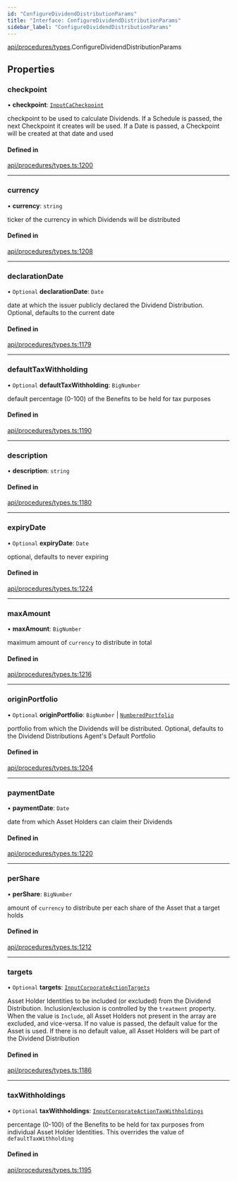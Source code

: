 ```yaml
---
id: "ConfigureDividendDistributionParams"
title: "Interface: ConfigureDividendDistributionParams"
sidebar_label: "ConfigureDividendDistributionParams"
---
```


[api/procedures/types](../../../../../modules/API/Procedures/Types/Types.md).ConfigureDividendDistributionParams

## Properties

### checkpoint

• **checkpoint**: [`InputCaCheckpoint`](../../../../../modules/API/Entities/Asset/Fungible/Checkpoints/Types/Types.md#inputcacheckpoint)

checkpoint to be used to calculate Dividends. If a Schedule is passed, the next Checkpoint it creates will be used.
  If a Date is passed, a Checkpoint will be created at that date and used

#### Defined in

[api/procedures/types.ts:1200](https://github.com/PolymeshAssociation/polymesh-sdk/blob/fe2e6dd1d/src/api/procedures/types.ts#L1200)

___

### currency

• **currency**: `string`

ticker of the currency in which Dividends will be distributed

#### Defined in

[api/procedures/types.ts:1208](https://github.com/PolymeshAssociation/polymesh-sdk/blob/fe2e6dd1d/src/api/procedures/types.ts#L1208)

___

### declarationDate

• `Optional` **declarationDate**: `Date`

date at which the issuer publicly declared the Dividend Distribution. Optional, defaults to the current date

#### Defined in

[api/procedures/types.ts:1179](https://github.com/PolymeshAssociation/polymesh-sdk/blob/fe2e6dd1d/src/api/procedures/types.ts#L1179)

___

### defaultTaxWithholding

• `Optional` **defaultTaxWithholding**: `BigNumber`

default percentage (0-100) of the Benefits to be held for tax purposes

#### Defined in

[api/procedures/types.ts:1190](https://github.com/PolymeshAssociation/polymesh-sdk/blob/fe2e6dd1d/src/api/procedures/types.ts#L1190)

___

### description

• **description**: `string`

#### Defined in

[api/procedures/types.ts:1180](https://github.com/PolymeshAssociation/polymesh-sdk/blob/fe2e6dd1d/src/api/procedures/types.ts#L1180)

___

### expiryDate

• `Optional` **expiryDate**: `Date`

optional, defaults to never expiring

#### Defined in

[api/procedures/types.ts:1224](https://github.com/PolymeshAssociation/polymesh-sdk/blob/fe2e6dd1d/src/api/procedures/types.ts#L1224)

___

### maxAmount

• **maxAmount**: `BigNumber`

maximum amount of `currency` to distribute in total

#### Defined in

[api/procedures/types.ts:1216](https://github.com/PolymeshAssociation/polymesh-sdk/blob/fe2e6dd1d/src/api/procedures/types.ts#L1216)

___

### originPortfolio

• `Optional` **originPortfolio**: `BigNumber` \| [`NumberedPortfolio`](../../../../../classes/API/Entities/NumberedPortfolio/NumberedPortfolio.md)

portfolio from which the Dividends will be distributed. Optional, defaults to the Dividend Distributions Agent's Default Portfolio

#### Defined in

[api/procedures/types.ts:1204](https://github.com/PolymeshAssociation/polymesh-sdk/blob/fe2e6dd1d/src/api/procedures/types.ts#L1204)

___

### paymentDate

• **paymentDate**: `Date`

date from which Asset Holders can claim their Dividends

#### Defined in

[api/procedures/types.ts:1220](https://github.com/PolymeshAssociation/polymesh-sdk/blob/fe2e6dd1d/src/api/procedures/types.ts#L1220)

___

### perShare

• **perShare**: `BigNumber`

amount of `currency` to distribute per each share of the Asset that a target holds

#### Defined in

[api/procedures/types.ts:1212](https://github.com/PolymeshAssociation/polymesh-sdk/blob/fe2e6dd1d/src/api/procedures/types.ts#L1212)

___

### targets

• `Optional` **targets**: [`InputCorporateActionTargets`](../../../../../modules/API/Procedures/Types/Types.md#inputcorporateactiontargets)

Asset Holder Identities to be included (or excluded) from the Dividend Distribution. Inclusion/exclusion is controlled by the `treatment`
  property. When the value is `Include`, all Asset Holders not present in the array are excluded, and vice-versa. If no value is passed,
  the default value for the Asset is used. If there is no default value, all Asset Holders will be part of the Dividend Distribution

#### Defined in

[api/procedures/types.ts:1186](https://github.com/PolymeshAssociation/polymesh-sdk/blob/fe2e6dd1d/src/api/procedures/types.ts#L1186)

___

### taxWithholdings

• `Optional` **taxWithholdings**: [`InputCorporateActionTaxWithholdings`](../../../../../modules/API/Procedures/Types/Types.md#inputcorporateactiontaxwithholdings)

percentage (0-100) of the Benefits to be held for tax purposes from individual Asset Holder Identities.
  This overrides the value of `defaultTaxWithholding`

#### Defined in

[api/procedures/types.ts:1195](https://github.com/PolymeshAssociation/polymesh-sdk/blob/fe2e6dd1d/src/api/procedures/types.ts#L1195)
